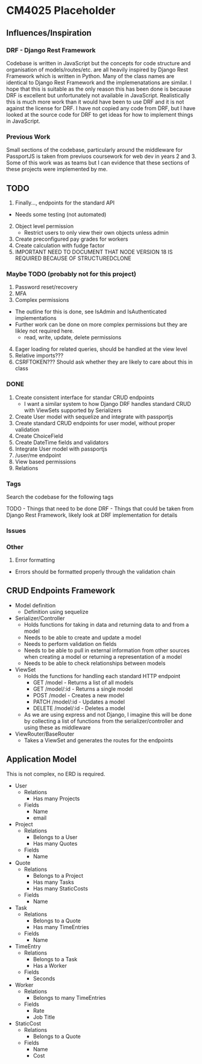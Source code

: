 # CM4025 Placeholder

## Influences/Inspiration

### DRF - Django Rest Framework

Codebase is written in JavaScript but the concepts for code structure and organisation of models/routes/etc. are all heavily inspired by
Django Rest Framework which is written in Python. Many of the class names are identical to Django Rest Framework and the implemenatations are similar.
I hope that this is suitable as the only reason this has been done is because DRF is excellent but unfortunately not available in JavaScript. Realistically this is much
more work than it would have been to use DRF and it is not against the license for DRF. I have not copied any code from DRF, but I have looked at the source code for DRF
to get ideas for how to implement things in JavaScript.

### Previous Work

Small sections of the codebase, particularly around the middleware for PassportJS is taken from previuos coursework for web dev in years 2 and 3. Some of this work was as teams
but I can evidence that these sections of these projects were implemented by me.

## TODO

1. Finally..., endpoints for the standard API
  - Needs some testing (not automated)
2. Object level permission
   - Restrict users to only view their own objects unless admin
3. Create preconfigured pay grades for workers
4. Create calculation with fudge factor
5. IMPORTANT NEED TO DOCUMENT THAT NODE VERSION 18 IS REQUIRED BECAUSE OF STRUCTUREDCLONE

### Maybe TODO (probably not for this project)
    
1. Password reset/recovery
2. MFA
3. Complex permissions
  - The outline for this is done, see IsAdmin and IsAuthenticated implementations
  - Further work can be done on more complex permissions but they are likley not required here.
    - read, write, update, delete permissions
4. Eager loading for related queries, should be handled at the view level
5. Relative imports???
6. CSRFTOKEN??? Should ask whether they are likely to care about this in class

### DONE
1. Create consistent interface for standar CRUD endpoints
   - I want a similar system to how Django DRF handles standard CRUD with ViewSets supported by Serializers
2. Create User model with sequelize and integrate with passportjs
3. Create standard CRUD endpoints for user model, without proper validation
4. Create ChoiceField
5. Create DateTime fields and validators
6. Integrate User model with passportjs
7. /user/me endpoint
8. View based permissions
9. Relations

### Tags

Search the codebase for the following tags

TODO - Things that need to be done
DRF - Things that could be taken from Django Rest Framework, likely look at DRF implementation for details

### Issues

### Other
1. Error formatting
  - Errors should be formatted properly through the validation chain

## CRUD Endpoints Framework

- Model definition
  - Definition using sequelize
- Serializer/Controller
  - Holds functions for taking in data and returning data to and from a model
  - Needs to be able to create and update a model
  - Needs to perform validation on fields
  - Needs to be able to pull in external information from other sources when creating a model or returning a representation of a model
  - Needs to be able to check relationships between models
- ViewSet
  - Holds the functions for handling each standard HTTP endpoint
    - GET /model - Returns a list of all models
    - GET /model/:id - Returns a single model
    - POST /model - Creates a new model
    - PATCH /model/:id - Updates a model
    - DELETE /model/:id - Deletes a model
  - As we are using express and not Django, I imagine this will be done by collecting a list of functions from the serializer/controller and using these as middleware
- ViewRouter/BaseRouter
  - Takes a ViewSet and generates the routes for the endpoints

## Application Model

This is not complex, no ERD is required.

- User
  - Relations
    - Has many Projects
  - Fields
    - Name
    - email
- Project
  - Relations
    - Belongs to a User
    - Has many Quotes
  - Fields
    - Name
- Quote
  - Relations
    - Belongs to a Project
    - Has many Tasks
    - Has many StaticCosts
  - Fields
    - Name
- Task
  - Relations
    - Belongs to a Quote
    - Has many TimeEntries
  - Fields
    - Name
- TimeEntry
  - Relations
    - Belongs to a Task
    - Has a Worker
  - Fields
    - Seconds
- Worker
  - Relations
    - Belongs to many TimeEntries
  - Fields
    - Rate
    - Job Title
- StaticCost
  - Relations
    - Belongs to a Quote
  - Fields
    - Name
    - Cost
